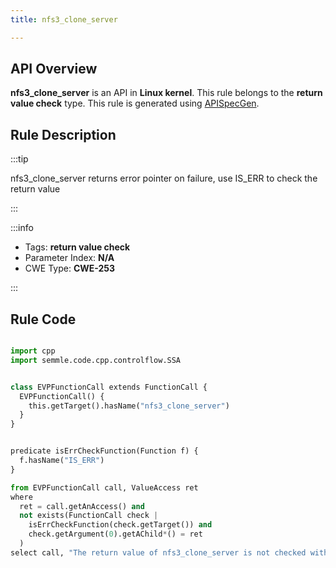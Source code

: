 ```yaml
---
title: nfs3_clone_server

---
```



## API Overview
**nfs3_clone_server** is an API in **Linux kernel**. This rule belongs to the **return value check** type. This rule is generated using [APISpecGen](../../tools/APISpecGen).
## Rule Description

:::tip

nfs3_clone_server returns error pointer on failure, use IS_ERR to check the return value

:::

:::info

- Tags: **return value check**
- Parameter Index: **N/A**
- CWE Type: **CWE-253**

:::

## Rule Code
```python

import cpp
import semmle.code.cpp.controlflow.SSA


class EVPFunctionCall extends FunctionCall {
  EVPFunctionCall() {
    this.getTarget().hasName("nfs3_clone_server")
  }
}


predicate isErrCheckFunction(Function f) {
  f.hasName("IS_ERR") 
}

from EVPFunctionCall call, ValueAccess ret
where
  ret = call.getAnAccess() and
  not exists(FunctionCall check |
    isErrCheckFunction(check.getTarget()) and
    check.getArgument(0).getAChild*() = ret
  )
select call, "The return value of nfs3_clone_server is not checked with IS_ERR."
    
```